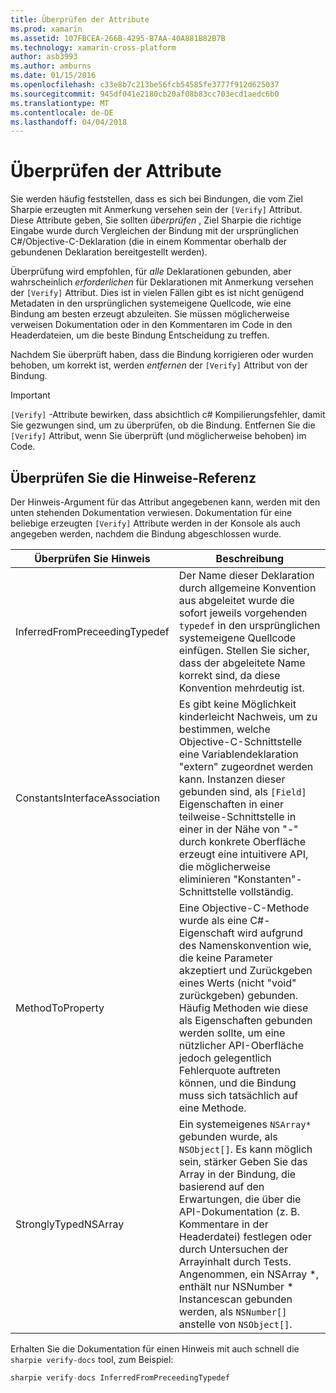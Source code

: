 ```yaml
---
title: Überprüfen der Attribute
ms.prod: xamarin
ms.assetid: 107FBCEA-266B-4295-B7AA-40A881B82B7B
ms.technology: xamarin-cross-platform
author: asb3993
ms.author: amburns
ms.date: 01/15/2016
ms.openlocfilehash: c33e8b7c213be56fcb54585fe3777f912d625037
ms.sourcegitcommit: 945df041e2180cb20af08b83cc703ecd1aedc6b0
ms.translationtype: MT
ms.contentlocale: de-DE
ms.lasthandoff: 04/04/2018
---
```

# <a name="verify-attributes"></a>Überprüfen der Attribute


Sie werden häufig feststellen, dass es sich bei Bindungen, die vom Ziel Sharpie erzeugten mit Anmerkung versehen sein der `[Verify]` Attribut. Diese Attribute geben, Sie sollten _überprüfen_ , Ziel Sharpie die richtige Eingabe wurde durch Vergleichen der Bindung mit der ursprünglichen C#/Objective-C-Deklaration (die in einem Kommentar oberhalb der gebundenen Deklaration bereitgestellt werden).

Überprüfung wird empfohlen, für _alle_ Deklarationen gebunden, aber wahrscheinlich _erforderlichen_ für Deklarationen mit Anmerkung versehen der `[Verify]` Attribut. Dies ist in vielen Fällen gibt es ist nicht genügend Metadaten in den ursprünglichen systemeigene Quellcode, wie eine Bindung am besten erzeugt abzuleiten. Sie müssen möglicherweise verweisen Dokumentation oder in den Kommentaren im Code in den Headerdateien, um die beste Bindung Entscheidung zu treffen.

Nachdem Sie überprüft haben, dass die Bindung korrigieren oder wurden behoben, um korrekt ist, werden _entfernen_ der `[Verify]` Attribut von der Bindung.

> [!IMPORTANT]
> `[Verify]` -Attribute bewirken, dass absichtlich c# Kompilierungsfehler, damit Sie gezwungen sind, um zu überprüfen, ob die Bindung. Entfernen Sie die `[Verify]` Attribut, wenn Sie überprüft (und möglicherweise behoben) im Code.

## <a name="verify-hints-reference"></a>Überprüfen Sie die Hinweise-Referenz

Der Hinweis-Argument für das Attribut angegebenen kann, werden mit den unten stehenden Dokumentation verwiesen. Dokumentation für eine beliebige erzeugten `[Verify]` Attribute werden in der Konsole als auch angegeben werden, nachdem die Bindung abgeschlossen wurde.

|Überprüfen Sie Hinweis|Beschreibung|
|---|---|
|InferredFromPreceedingTypedef|Der Name dieser Deklaration durch allgemeine Konvention aus abgeleitet wurde die sofort jeweils vorgehenden `typedef` in den ursprünglichen systemeigene Quellcode einfügen. Stellen Sie sicher, dass der abgeleitete Name korrekt sind, da diese Konvention mehrdeutig ist.|
|ConstantsInterfaceAssociation|Es gibt keine Möglichkeit kinderleicht Nachweis, um zu bestimmen, welche Objective-C-Schnittstelle eine Variablendeklaration "extern" zugeordnet werden kann. Instanzen dieser gebunden sind, als `[Field]` Eigenschaften in einer teilweise-Schnittstelle in einer in der Nähe von "-" durch konkrete Oberfläche erzeugt eine intuitivere API, die möglicherweise eliminieren "Konstanten"-Schnittstelle vollständig.|
|MethodToProperty|Eine Objective-C-Methode wurde als eine C#-Eigenschaft wird aufgrund des Namenskonvention wie, die keine Parameter akzeptiert und Zurückgeben eines Werts (nicht "void" zurückgeben) gebunden. Häufig Methoden wie diese als Eigenschaften gebunden werden sollte, um eine nützlicher API-Oberfläche jedoch gelegentlich Fehlerquote auftreten können, und die Bindung muss sich tatsächlich auf eine Methode.|
|StronglyTypedNSArray|Ein systemeigenes `NSArray*` gebunden wurde, als `NSObject[]`. Es kann möglich sein, stärker Geben Sie das Array in der Bindung, die basierend auf den Erwartungen, die über die API-Dokumentation (z. B. Kommentare in der Headerdatei) festlegen oder durch Untersuchen der Arrayinhalt durch Tests. Angenommen, ein NSArray *, enthält nur NSNumber * Instancescan gebunden werden, als `NSNumber[]` anstelle von `NSObject[]`.|

Erhalten Sie die Dokumentation für einen Hinweis mit auch schnell die `sharpie verify-docs` tool, zum Beispiel:

```csharp
sharpie verify-docs InferredFromPreceedingTypedef
```


